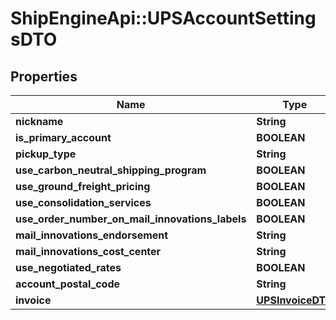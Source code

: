 # ShipEngineApi::UPSAccountSettingsDTO

## Properties
Name | Type | Description | Notes
------------ | ------------- | ------------- | -------------
**nickname** | **String** |  | [optional] 
**is_primary_account** | **BOOLEAN** |  | [optional] 
**pickup_type** | **String** |  | [optional] 
**use_carbon_neutral_shipping_program** | **BOOLEAN** |  | [optional] 
**use_ground_freight_pricing** | **BOOLEAN** |  | [optional] 
**use_consolidation_services** | **BOOLEAN** |  | [optional] 
**use_order_number_on_mail_innovations_labels** | **BOOLEAN** |  | [optional] 
**mail_innovations_endorsement** | **String** |  | [optional] 
**mail_innovations_cost_center** | **String** |  | [optional] 
**use_negotiated_rates** | **BOOLEAN** |  | [optional] 
**account_postal_code** | **String** |  | [optional] 
**invoice** | [**UPSInvoiceDTO**](UPSInvoiceDTO.md) |  | [optional] 


